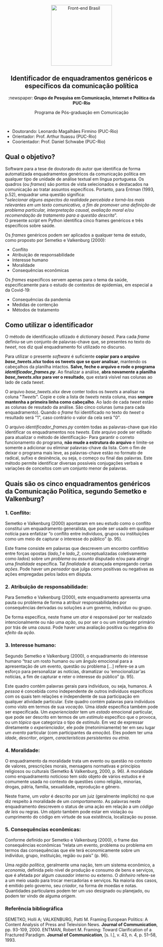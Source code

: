 <p align="center">
<img src="https://static.wixstatic.com/media/ade03f_47f0c9f925a34da58dcb9d53bda330f5~mv2.jpg/v1/fill/w_296,h_130,al_c,lg_1,q_80/ade03f_47f0c9f925a34da58dcb9d53bda330f5~mv2.webp" width="200" alt="Front-end Brasil">
</p>
<h2 align="center">Identificador de enquadramentos genéricos e específicos da comunicação política</h2>
<p align="center">:newspaper:<b> Grupo de Pesquisa em Comunicação, Internet e Política da PUC-Rio</b></p>
<p align="center">Programa de Pós-graduação em Comunicação</p>
<br>

- Doutorando: Leonardo Magalhães Firmino (PUC-Rio)
- Orientador: Prof. Arthur Ituassu (PUC-Rio)
- Coorientador: Prof. Daniel Schwabe (PUC-Rio)

## Qual o objetivo?
Software para a tese de doutorado do autor que identifica de forma automatizada enquadramentos genéricos da comunicação política em qualquer tipo de unidade de análise textual em língua portuguesa. Os quadros (ou _frames_) são pontos de vista selecionados e destacados na comunicação ao tratar assuntos específicos. Portanto, para Entman (1993, p.52), enquadrar uma questão significa: 
<br>"_selecionar alguns aspectos da realidade percebida e torná-los mais relevantes em um texto comunicativo, a fim de promover uma definição de problema particular, interpretação causal, avaliação moral e/ou recomendação de tratamento para a questão descrita_".
<br>
O presente _script_ em Python identifica cinco frames genéricos e três específicos sobre saúde.

Os _frames_ genéricos podem ser aplicados a qualquer tema de estudo, como proposto por Semetko e Valkenburg (2000):
- Conflito
- Atribuição de responsabilidade
- Interesse humano
- Moralidade
- Consequências econômicas

Os _frames_ específicos servem apenas para o tema da saúde, especificamente para o estudo de contextos de epidemias, em especial a da Covid-19: 
- Consequências da pandemia
- Medidas de contenção
- Métodos de tratamento

## Como utilizar o identificador
O método de identificação utlizado é _dictionary based_. Para cada _frame_ definiu-se um conjunto de palavras-chave que, se presentes no texto do _tweet_, nos diz qual enquadramento foi utilizado no discurso. 

Para utilizar o presente _software_ é suficiente **copiar para o arquivo _base_tweets.xlsx_ todos os tweets que se quer analisar**, mantendo os cabeçalhos da planilha intactos. **Salve, feche o arquivo e rode o programa _identificador_frames.py_**. Ao finalizar a análise, **abra novamente a planilha _base_tweets.xlsx_ para ver o resultado**, que estará visível nas colunas ao lado de cada _tweet_.

O arquivo _base_tweets.xlsx_ deve conter todos os _tweets_ a analisar na coluna "_Tweets_". Copie e cole a lista de _tweets_ nesta coluna, mas **sempre mantenha a primeira linha como cabeçalho**. Ao lado de cada _tweet_ estão as colunas de resutado da análise. São cinco colunas (uma para cada enquadramento). Quando o _frame_ foi identificado no texto do _tweet_ o resultado será "1", caso contrário o valor da cela será "0".

O arquivo _identificador_frames.py_ contém todas as palavras-chave que irão identificar os enquadramentos nos _tweets_. Este arquivo pode ser editado para atualizar o método de identificação- Para garantir o correto funcionamento do programa, **não mude a estrutura do arquivo** e limite-se somente a adicionar ou eliminar palavras-chave da lista. Com o fim de deixar o programa mais leve, as palavras-chave estão no formato de radical, sufixo e desinência, ou seja, o começo ou final das palavras. Este método permite identificar diversas possíveis conjugações verbais e variações de conceitos com um conjunto menor de palavras.

## Quais são os cinco enquadramentos genéricos da Comunicação Política, segundo Semetko e Valkenburg?

### 1. Conflito: 
Semetko e Valkenburg (2000) apontaram em seu estudo como o conflito constitui um enquadramento generalista, que pode ser usado em qualquer notícia para enfatizar “o conflito entre indivíduos, grupos ou instituições como um meio de capturar o interesse do público” (p. 95).

Este frame consiste em palavras que descrevem um encontro conflitivo entre forças opostas (_lado_1_ e _lado_2_, conceptualizadas coletivamente como _lados_) sobre um _problema_ ou _assunto_ disputado e/ou para atingir uma _finalidade_ específica. Tal _finalidade_ é alcançada empregando certas _ações_. Pode haver um _pensador_ que julga como positivas ou negativas as ações empregadas pelos lados em disputa.

### 2. Atribuição de responsabilidade: 
Para Semetko e Valkenburg (2000), este enquadramento apresenta uma pauta ou problema de forma a atribuir responsabilidades por consequências derivadas ou soluções a um governo, indivíduo ou grupo.

De forma específica, neste frame um _ator_ é responsável por ter realizado intencionalmente ou não uma _ação_, ou por ser o ou um instigador primário por trás de uma _causa_. Pode haver uma avaliação positiva ou negativa do _efeito_ da _ação_.

### 3. Interesse humano:
Segundo Semetko e Valkenburg (2000), o enquadramento do interesse humano “traz um rosto humano ou um ângulo emocional para a apresentação de um evento, questão ou problema […] refere-se a um esforço para personalizar as notícias, dramatizar ou 'emocionalizar'as notícias, a fim de capturar e reter o interesse do público” (p. 95).

Este quadro contém palavras gerais para indivíduos, ou seja, humanos. A _pessoa_ é concebida como independente de outros indivíduos específicos com os quais tem relações e independente de sua participação em qualquer atividade particular. Este quadro contém palavras para indivíduos como visto em termos de sua _vocação_. Uma _idade_ específica também pode ser especificada. Um _experienciador_ tem um _estado_ emocional particular, que pode ser descrito em termos de um _estímulo_ específico que o provoca, ou um _tópico_ que categoriza o tipo de _estímulo_. Em vez de expressar diretamente o _experienciador_, ele pode (metonímiamente) ter em seu lugar um _evento_ particular (com participantes da _emoção_). Eles podem ter uma _idade_, _descritor_, _origem_, _caracteristicas persistentes_ ou _etnia_.

### 4. Moralidade:
O enquadramento da moralidade trata um evento ou questão no contexto de valores, prescrições morais, mensagens normativas e princípios religiosos ou culturais (Semetko & Valkenburg, 2000, p. 96). A moralidade como enquadramento noticioso tem sido objeto de vários estudos e é comumente usada no contexto de questões como religião, minorias, drogas, pátria, família, sexualidade, reprodução e gênero.

Neste frame, um _valor_ é descrito por um juiz (geralmente implícito) no que diz respeito à moralidade de um _comportamento_. As palavras neste enquadramento descrevem o status de uma ação em relação a um _código de leis_ ou regras. Um _objeto_ também pode estar em violação ou cumprimento do código em virtude de sua existência, localização ou posse.

### 5. Consequências econômicas: 
Conforme definido por Semetko e Valkenburg (2000), o frame das consequências econômicas “relata um evento, problema ou problema em termos das consequências que ele terá economicamente sobre um indivíduo, grupo, instituição, região ou país” (p. 96).

Uma _região política_, geralmente uma nação, tem um sistema econômico, a _economia_, definida pelo nível de produção e consumo de bens e serviços, que é afetada por algum _causador_ interno ou externo. O _dinheiro_ refere-se a um meio usado para trocar mercadorias e serviços. Na maioria dos casos, é emitido pelo governo, seu _criador_, na forma de moedas e notas. Quantidades particulares podem ter um uso designado ou planejado, ou podem ter vindo de alguma _origem_.

### Referência bibliográfica
SEMETKO, Holli A; VALKENBURG, Patti M. Framing European Politics: A Content Analysis of Press and Television News. **Journal of Communication**, pp. 93-109, 2000.
ENTMAN, Robert M. Framing: Toward Clarification of a Fractured Paradigm. **Journal of Communication**, [s. l.], v. 43, n. 4, p. 51–58, 1993. 
